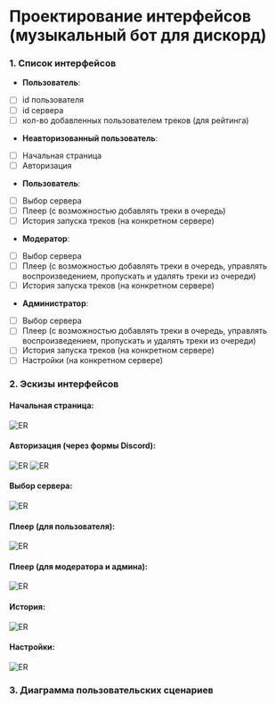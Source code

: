 # Проектирование интерфейсов (музыкальный бот для дискорд)

### 1. Список интерфейсов


- **Пользователь**:
- [ ] id пользователя
- [ ] id cервера
- [ ] кол-во добавленных пользователем треков (для рейтинга)

- **Неавторизованный пользователь**:
- [ ] Начальная страница
- [ ] Авторизация
- **Пользователь**:
- [ ] Выбор сервера
- [ ] Плеер (с возможностью добавлять треки в очередь)
- [ ] История запуска треков (на конкретном сервере)
- **Модератор**:
- [ ] Выбор сервера
- [ ] Плеер (с возможностью добавлять треки в очередь, управлять воспроизведением, пропускать и удалять треки из очереди)
- [ ] История запуска треков (на конкретном сервере)
- **Администратор**:
- [ ] Выбор сервера
- [ ] Плеер (с возможностью добавлять треки в очередь, управлять воспроизведением, пропускать и удалять треки из очереди)
- [ ] История запуска треков (на конкретном сервере)
- [ ] Настройки (на конкретном сервере)

### 2. Эскизы интерфейсов
#### Начальная страница:
![ER](https://media.discordapp.net/attachments/755814596383735848/916221273376428082/main.png?width=737&height=553)
#### Авторизация (через формы Discord):
![ER](https://media.discordapp.net/attachments/755814596383735848/916221774075691018/Auth_1.png)
![ER](https://media.discordapp.net/attachments/755814596383735848/916221273162534952/Auth_2.png)

#### Выбор сервера:
![ER](https://media.discordapp.net/attachments/755814596383735848/916221274416640050/server.png?width=737&height=553)
#### Плеер (для пользователя):
![ER](https://media.discordapp.net/attachments/755814596383735848/916226391014514718/player_user.png?width=737&height=553)
#### Плеер (для модератора и админа):
![ER](https://media.discordapp.net/attachments/755814596383735848/916226309431099422/player.png?width=737&height=553)
#### История:
![ER](https://media.discordapp.net/attachments/755814596383735848/916221274836054026/history.png?width=738&height=553)
#### Настройки:
![ER](https://media.discordapp.net/attachments/755814596383735848/916221274626342922/settings.png?width=738&height=553)

### 3. Диаграмма пользовательских сценариев


